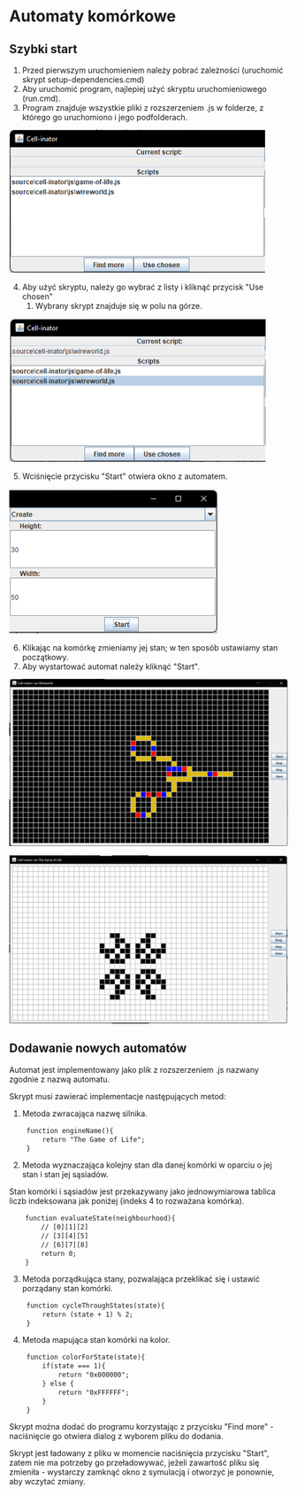 # Automaty komórkowe

## Szybki start

1. Przed pierwszym uruchomieniem należy pobrać zależności (uruchomić skrypt setup-dependencies.cmd)
2. Aby uruchomić program, najlepiej użyć skryptu uruchomieniowego (run.cmd).
3. Program znajduje wszystkie pliki z rozszerzeniem .js w folderze, z którego go uruchomiono i jego podfolderach.

![Screenshot](lab12/pics/Obraz1.png)

4. Aby użyć skryptu, należy go wybrać z listy i kliknąć przycisk "Use chosen"
    1. Wybrany skrypt znajduje się w polu na górze.

![Screenshot](lab12/pics/Obraz2.png)


5. Wciśnięcie przycisku "Start" otwiera okno z automatem.

![Screenshot](lab12/pics/Obraz3.png)


6. Klikając na komórkę zmieniamy jej stan; w ten sposób ustawiamy stan początkowy.
7. Aby wystartować automat należy kliknąć "Start".

![Screenshot](lab12/pics/Obraz4.png)

![Screenshot](lab12/pics/Obraz5.png)

## Dodawanie nowych automatów

Automat jest implementowany jako plik z rozszerzeniem .js nazwany zgodnie z nazwą automatu.

Skrypt musi zawierać implementacje następujących metod:

1. Metoda zwracająca nazwę silnika.

        function engineName(){
            return "The Game of Life";
        }

2. Metoda wyznaczająca kolejny stan dla danej komórki w oparciu o jej stan i stan jej sąsiadów.

Stan komórki i sąsiadów jest przekazywany jako jednowymiarowa tablica liczb indeksowana jak poniżej (indeks 4 to rozważana komórka).

        function evaluateState(neighbourhood){
            // [0][1][2]
            // [3][4][5]
            // [6][7][8]
            return 0;
        }


3. Metoda porządkująca stany, pozwalająca przeklikać się i ustawić porządany stan komórki.

        function cycleThroughStates(state){
            return (state + 1) % 2;
        }

4. Metoda mapująca stan komórki na kolor.

        function colorForState(state){
            if(state === 1){
                return "0x000000";
            } else {
                return "0xFFFFFF";
            }
        }

Skrypt można dodać do programu korzystając z przycisku "Find more" - naciśnięcie go otwiera dialog z wyborem pliku do dodania.

Skrypt jest ładowany z pliku w momencie naciśnięcia przycisku "Start", zatem nie ma potrzeby go przeładowywać, jeżeli zawartość pliku się zmieniła - wystarczy zamknąć okno z symulacją i otworzyć je ponownie, aby wczytać zmiany.